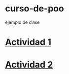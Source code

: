 # curso-de-poo
ejemplo de clase

# [Actividad 1](./Setup/README.md)

# [Actividad 2](./Setup/README.md)
